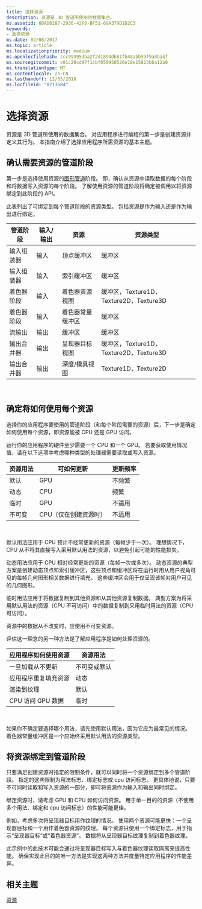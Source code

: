 ```yaml
---
title: 选择资源
description: 资源是 3D 管道所使用的数据集合。
ms.assetid: 6BAD6287-2930-42F8-BF51-69A379D1D2C3
keywords:
- 选择资源
ms.date: 02/08/2017
ms.topic: article
ms.localizationpriority: medium
ms.openlocfilehash: ccc99395dba2f2d1894db81fb48abb59f9a8ba4f
ms.sourcegitcommit: c01c29cd97f1cbf050950526e18e15823b6a12a0
ms.translationtype: MT
ms.contentlocale: zh-CN
ms.lasthandoff: 12/05/2018
ms.locfileid: "8713684"
---
```

# <a name="choosing-a-resource"></a>选择资源


资源是 3D 管道所使用的数据集合。 对应用程序进行编程的第一步是创建资源并定义其行为。 本指南介绍了选择应用程序所需资源的基本主题。

## <a name="span-ididentifybindingspanspan-ididentifybindingspanspan-ididentifybindingspanidentify-pipeline-stages-that-need-resources"></a><span id="Identify_Binding"></span><span id="identify_binding"></span><span id="IDENTIFY_BINDING"></span>确认需要资源的管道阶段


第一步是选择使用资源的[图形管道](graphics-pipeline.md)阶段。 即，确认从资源中读取数据的每个阶段和将数据写入资源的每个阶段。 了解使用资源的管道阶段将确定被调用以将资源绑定到此阶段的 API。

此表列出了可绑定到每个管道阶段的资源类型。 包括资源是作为输入还是作为输出进行绑定。

| 管道阶段  | 输入/输出 | 资源               | 资源类型                           |
|-----------------|--------|------------------------|-----------------------------------------|
| 输入组装器 | 输入     | 顶点缓冲区          | 缓冲区                                  |
| 输入组装器 | 输入     | 索引缓冲区           | 缓冲区                                  |
| 着色器阶段   | 输入     | 着色器资源视图    | 缓冲区，Texture1D，Texture2D，Texture3D |
| 着色器阶段   | 输入     | 着色器常量缓冲区 | 缓冲区                                  |
| 流输出   | 输出    | 缓冲区                 | 缓冲区                                  |
| 输出合并器   | 输出    | 呈现器目标视图     | 缓冲区，Texture1D，Texture2D，Texture3D |
| 输出合并器   | 输出    | 深度/模具视图     | Texture1D，Texture2D                    |

 

## <a name="span-ididentifyusagespanspan-ididentifyusagespanspan-ididentifyusagespanidentify-how-each-resource-will-be-used"></a><span id="Identify_Usage"></span><span id="identify_usage"></span><span id="IDENTIFY_USAGE"></span>确定将如何使用每个资源


选择你的应用程序要使用的管道阶段（和每个阶段需要的资源）后，下一步是确定如何使用每个资源，即资源能被 CPU 还是 GPU 访问。

运行你的应用程序的硬件至少需要一个 CPU 和一个 GPU。 若要获取使用情况值，请在以下选项中考虑哪种类型的处理器需要读取或写入资源。

| 资源用法 | 可如何更新                    | 更新频率 |
|----------------|--------------------------------------|---------------------|
| 默认        | GPU                                  | 不频繁        |
| 动态        | CPU                                  | 频繁          |
| 临时        | GPU                                  | 不适用                 |
| 不可变      | CPU（仅在创建资源时） | 不适用                 |

 

默认用法应用于 CPU 预计不经常更新的资源（每帧少于一次）。 理想情况下，CPU 从不将其直接写入采用默认用法的资源，以避免引起可能的性能损失。

动态用法应用于 CPU 相对经常更新的资源（每帧一次或多次）。 动态资源的典型方案是创建动态顶点和索引缓冲区，这些顶点和缓冲区将在运行时用从用户视角可见的每帧几何图形相关数据进行填充。 这些缓冲区会用于仅呈现该帧对用户可见的几何图形。

临时用法应用于将数据复制到其他资源和从其他资源复制数据。 典型方案为将采用默认用法的资源（CPU 不可访问）中的数据复制到采用临时用法的资源（CPU 可访问）。

资源中的数据从不改变时，应使用不可变资源。

评估这一理念的另一种方法是了解应用程序是如何处理资源的。

| 应用程序如何使用资源     | 资源用法       |
|---------------------------------------|----------------------|
| 一旦加载从不更新            | 不可变或默认 |
| 应用程序重复填充资源 | 动态              |
| 渲染到纹理                     | 默认              |
| CPU 访问 GPU 数据                | 临时              |

 

如果你不确定要选择哪个用法，请先使用默认用法，因为它应为最常见的情况。 着色器常量缓冲区是一个应始终采用默认用法的资源类型。

## <a name="span-idresourcetypesandpipelinestagesspanspan-idresourcetypesandpipelinestagesspanspan-idresourcetypesandpipelinestagesspanbinding-resources-to-pipeline-stages"></a><span id="Resource_Types_and_Pipeline_stages"></span><span id="resource_types_and_pipeline_stages"></span><span id="RESOURCE_TYPES_AND_PIPELINE_STAGES"></span>将资源绑定到管道阶段


只要满足创建资源时指定的限制条件，就可以同时将一个资源绑定到多个管道阶段。 指定的这些限制为用法标志、绑定标志或 cpu 访问标志。 更具体地说，只要不可同时读取和写入资源的一部分，即可将资源作为输入和输出同时绑定。

绑定资源时，请考虑 GPU 和 CPU 如何访问资源。 用于单一目的的资源（不使用多个用法、绑定和 cpu 访问标志）的性能可能更佳。

例如，考虑多次将呈现器目标用作纹理的情况。 使用两个资源可能更快：一个呈现器目标和一个用作着色器资源的纹理。 每个资源只使用一个绑定标志，用于指示“呈现器目标”或“着色器资源”。 数据将从呈现器目标纹理复制到着色器纹理。

此示例中的此技术可能会通过将呈现器目标写入与着色器纹理读取隔离来提高性能。 确保实现此目的的唯一方法是实现这两种方法并度量特定应用程序的性能差异。

## <a name="span-idrelated-topicsspanrelated-topics"></a><span id="related-topics"></span>相关主题


[资源](resources.md)

 

 




